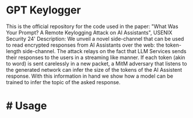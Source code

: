 # GPT Keylogger
This is the official repository for the code used in the paper: "What Was Your Prompt? A Remote Keylogging Attack on AI Assistants", USENIX Security 24'
Description:
We unveil a novel side-channel that can be used to read encrypted responses from AI Assistants over the web: the token-length side-channel. 
The attack relays on the fact that LLM Services sends their responses to the users in a streaming like manner. If each token (akin to word) is sent carelessly in a new packet, a MitM adversary that listens to the generated network can infer the size of the tokens of the AI Assistent response.
With this information in hand we show how a model can be trained to infer the topic of the asked response.

# # Usage
